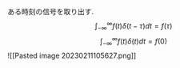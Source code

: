 ある時刻の信号を取り出す.
 $$\int_{-\infty}^{\infty} f(t)\delta (t-\tau)dt = f(\tau) $$
$$\int_{-\infty}^{\infty} f(t)\delta (t)dt = f(0) $$
![[Pasted image 20230211105627.png]]